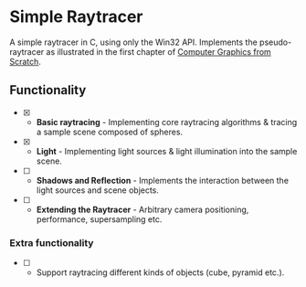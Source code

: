 # Simple Raytracer
A simple raytracer in C, using only the Win32 API. Implements the pseudo-raytracer as illustrated in the first chapter of [Computer Graphics from Scratch](https://www.gabrielgambetta.com/computer-graphics-from-scratch/).

## Functionality
- [X] - **Basic raytracing** - Implementing core raytracing algorithms & tracing a sample scene composed of spheres.
- [X] - **Light** - Implementing light sources & light illumination into the sample scene.
- [ ] - **Shadows and Reflection** - Implements the interaction between the light sources and scene objects.
- [ ] - **Extending the Raytracer** - Arbitrary camera positioning, performance, supersampling etc.

### Extra functionality 
- [ ] - Support raytracing different kinds of objects (cube, pyramid etc.).
